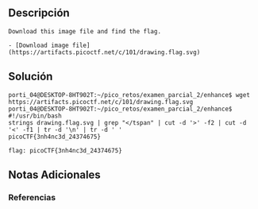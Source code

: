 ## Descripción 
```
Download this image file and find the flag.

- [Download image file](https://artifacts.picoctf.net/c/101/drawing.flag.svg)
```
[](https://github.com/armandoportillo0101/Seguridad-de-Redes/blob/main/Plantilla.md#objetivo)
## Solución
```
porti_04@DESKTOP-8HT902T:~/pico_retos/examen_parcial_2/enhance$ wget https://artifacts.picoctf.net/c/101/drawing.flag.svg
porti_04@DESKTOP-8HT902T:~/pico_retos/examen_parcial_2/enhance$ #!/usr/bin/bash
strings drawing.flag.svg | grep "</tspan" | cut -d '>' -f2 | cut -d '<' -f1 | tr -d '\n' | tr -d ' '
picoCTF{3nh4nc3d_24374675}

flag: picoCTF{3nh4nc3d_24374675}
```
[](https://github.com/armandoportillo0101/Seguridad-de-Redes/blob/main/Plantilla.md#soluci%C3%B3n)

## Notas Adicionales

[](https://github.com/armandoportillo0101/Seguridad-de-Redes/blob/main/Plantilla.md#notas-adicionales)

### Referencias